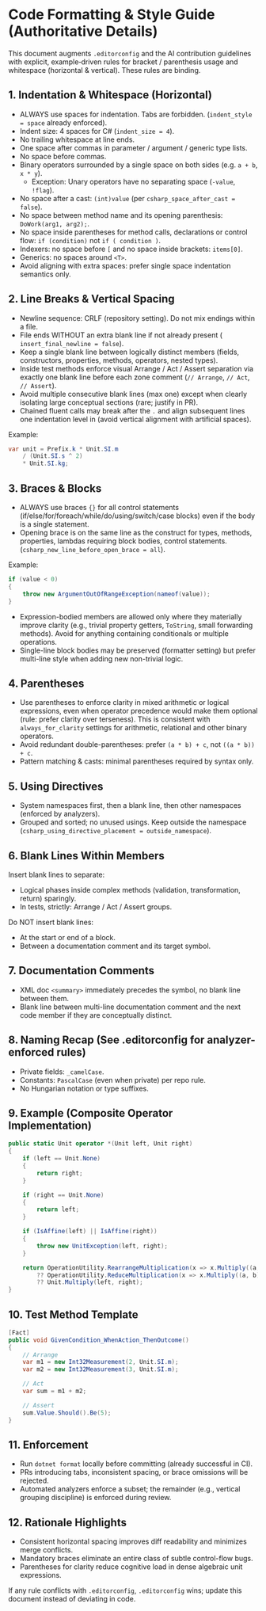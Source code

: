 # Code Formatting & Style Guide (Authoritative Details)

This document augments `.editorconfig` and the AI contribution guidelines with explicit, example‑driven rules for bracket / parenthesis usage and whitespace (horizontal & vertical). These rules are binding.

## 1. Indentation & Whitespace (Horizontal)

- ALWAYS use spaces for indentation. Tabs are forbidden. (`indent_style = space` already enforced).
- Indent size: 4 spaces for C# (`indent_size = 4`).
- No trailing whitespace at line ends.
- One space after commas in parameter / argument / generic type lists.
- No space before commas.
- Binary operators surrounded by a single space on both sides (e.g. `a + b`, `x * y`).
  - Exception: Unary operators have no separating space (`-value`, `!flag`).
- No space after a cast: `(int)value` (per `csharp_space_after_cast = false`).
- No space between method name and its opening parenthesis: `DoWork(arg1, arg2);`.
- No space inside parentheses for method calls, declarations or control flow: `if (condition)` not `if ( condition )`.
- Indexers: no space before `[` and no space inside brackets: `items[0]`.
- Generics: no spaces around `<T>`.
- Avoid aligning with extra spaces: prefer single space indentation semantics only.

## 2. Line Breaks & Vertical Spacing

- Newline sequence: CRLF (repository setting). Do not mix endings within a file.
- File ends WITHOUT an extra blank line if not already present ( `insert_final_newline = false`).
- Keep a single blank line between logically distinct members (fields, constructors, properties, methods, operators, nested types).
- Inside test methods enforce visual Arrange / Act / Assert separation via exactly one blank line before each zone comment (`// Arrange`, `// Act`, `// Assert`).
- Avoid multiple consecutive blank lines (max one) except when clearly isolating large conceptual sections (rare; justify in PR).
- Chained fluent calls may break after the `.` and align subsequent lines one indentation level in (avoid vertical alignment with artificial spaces).

Example:

```csharp
var unit = Prefix.k * Unit.SI.m
    / (Unit.SI.s ^ 2)
    * Unit.SI.kg;
```

## 3. Braces & Blocks

- ALWAYS use braces `{}` for all control statements (if/else/for/foreach/while/do/using/switch/case blocks) even if the body is a single statement.
- Opening brace is on the same line as the construct for types, methods, properties, lambdas requiring block bodies, control statements. (`csharp_new_line_before_open_brace = all`).

Example:

```csharp
if (value < 0)
{
    throw new ArgumentOutOfRangeException(nameof(value));
}
```

- Expression-bodied members are allowed only where they materially improve clarity (e.g., trivial property getters, `ToString`, small forwarding methods). Avoid for anything containing conditionals or multiple operations.
- Single-line block bodies may be preserved (formatter setting) but prefer multi-line style when adding new non-trivial logic.

## 4. Parentheses

- Use parentheses to enforce clarity in mixed arithmetic or logical expressions, even when operator precedence would make them optional (rule: prefer clarity over terseness). This is consistent with `always_for_clarity` settings for arithmetic, relational and other binary operators.
- Avoid redundant double-parentheses: prefer `(a * b) + c`, not `((a * b)) + c`.
- Pattern matching & casts: minimal parentheses required by syntax only.

## 5. Using Directives

- System namespaces first, then a blank line, then other namespaces (enforced by analyzers).
- Grouped and sorted; no unused usings. Keep outside the namespace (`csharp_using_directive_placement = outside_namespace`).

## 6. Blank Lines Within Members

Insert blank lines to separate:

- Logical phases inside complex methods (validation, transformation, return) sparingly.
- In tests, strictly: Arrange / Act / Assert groups.

Do NOT insert blank lines:

- At the start or end of a block.
- Between a documentation comment and its target symbol.

## 7. Documentation Comments

- XML doc `<summary>` immediately precedes the symbol, no blank line between them.
- Blank line between multi-line documentation comment and the next code member if they are conceptually distinct.

## 8. Naming Recap (See .editorconfig for analyzer-enforced rules)

- Private fields: `_camelCase`.
- Constants: `PascalCase` (even when private) per repo rule.
- No Hungarian notation or type suffixes.

## 9. Example (Composite Operator Implementation)

```csharp
public static Unit operator *(Unit left, Unit right)
{
    if (left == Unit.None)
    {
        return right;
    }

    if (right == Unit.None)
    {
        return left;
    }

    if (IsAffine(left) || IsAffine(right))
    {
        throw new UnitException(left, right);
    }

    return OperationUtility.RearrangeMultiplication(x => x.Multiply((a, b) => a * b, Unit.None), (x, y) => x / y, left, right)
        ?? OperationUtility.ReduceMultiplication(x => x.Multiply((a, b) => a * b, Unit.None), (x, y) => x ^ y, left, right)
        ?? Unit.Multiply(left, right);
}
```

## 10. Test Method Template

```csharp
[Fact]
public void GivenCondition_WhenAction_ThenOutcome()
{
    // Arrange
    var m1 = new Int32Measurement(2, Unit.SI.m);
    var m2 = new Int32Measurement(3, Unit.SI.m);

    // Act
    var sum = m1 + m2;

    // Assert
    sum.Value.Should().Be(5);
}
```

## 11. Enforcement

- Run `dotnet format` locally before committing (already successful in CI).
- PRs introducing tabs, inconsistent spacing, or brace omissions will be rejected.
- Automated analyzers enforce a subset; the remainder (e.g., vertical grouping discipline) is enforced during review.

## 12. Rationale Highlights

- Consistent horizontal spacing improves diff readability and minimizes merge conflicts.
- Mandatory braces eliminate an entire class of subtle control-flow bugs.
- Parentheses for clarity reduce cognitive load in dense algebraic unit expressions.

If any rule conflicts with `.editorconfig`, `.editorconfig` wins; update this document instead of deviating in code.
